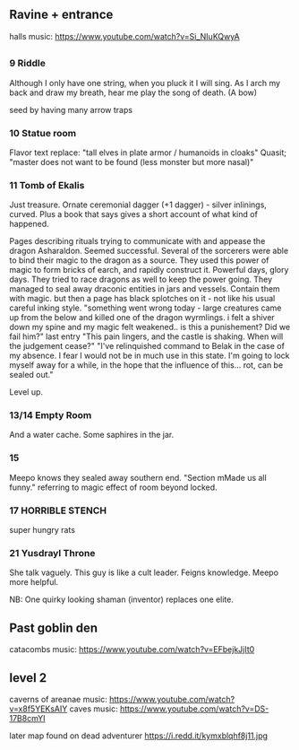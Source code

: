 ## Ravine + entrance
halls music: https://www.youtube.com/watch?v=Si_NIuKQwyA

##


### 9 Riddle
Although I only have one string,
when you pluck it I will sing.
As I arch my back and draw my breath,
hear me play the song of death.
(A bow)

seed by having many arrow traps

### 10 Statue room
Flavor text replace: "tall elves in plate armor / humanoids in cloaks"
Quasit; "master does not want to be found (less monster but more nasal)"

### 11 Tomb of Ekalis
Just treasure. Ornate ceremonial dagger (+1 dagger) - silver inlinings, curved.
Plus a book that says gives a short account of what kind of happened.

Pages describing rituals trying to communicate with and appease the dragon Asharaldon. Seemed successful. Several of the sorcerers were able to bind their magic to the dragon as a source. They used this power of magic to form bricks of earch, and rapidly construct it. Powerful days, glory days. They tried to race dragons as well to keep the power going.
They managed to seal away draconic entities in jars and vessels. Contain them with magic.
but then a page has black splotches on it - not like his usual careful inking style.
"something went wrong today - large creatures came up from the below and killed one of the dragon wyrmlings. i felt a shiver down my spine and my magic felt weakened.. is this a punishement? Did we fail him?"
last entry
"This pain lingers, and the castle is shaking. When will the judgement cease?"
"I've relinquished command to Belak in the case of my absence. I fear I would not be in much use in this state. I'm going to lock myself away for a while, in the hope that the influence of this... rot, can be sealed out."

Level up.

### 13/14 Empty Room
And a water cache. Some saphires in the jar.

### 15
Meepo knows they sealed away southern end. "Section mMade us all funny." referring to magic effect of room beyond locked.

### 17 HORRIBLE STENCH
super hungry rats

### 21 Yusdrayl Throne
She talk vaguely. This guy is like a cult leader.
Feigns knowledge. Meepo more helpful.

NB: One quirky looking shaman (inventor) replaces one elite.

## Past goblin den
catacombs music: https://www.youtube.com/watch?v=EFbejkJjIt0

## level 2
caverns of areanae music: https://www.youtube.com/watch?v=x8f5YEKsAIY
caves music: https://www.youtube.com/watch?v=DS-17B8cmYI


later map found on dead adventurer
https://i.redd.it/kymxblqhf8j11.jpg
